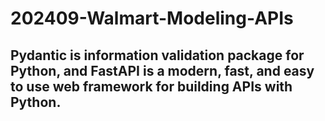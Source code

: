 # 202409-Walmart-Modeling-APIs
 
## Pydantic is information validation package for Python, and FastAPI is a modern, fast, and easy to use web framework for building APIs with Python.

